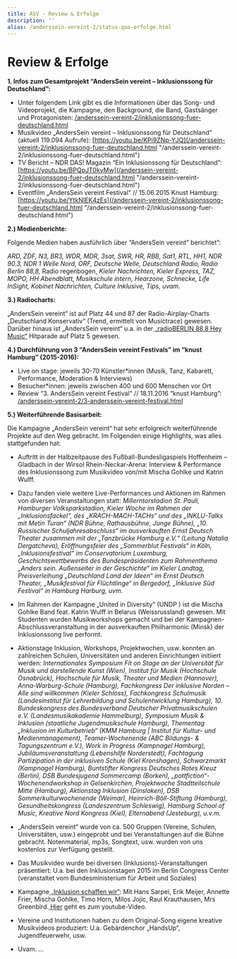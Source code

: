 ```yaml
---
title: ASV - Review & Erfolge
description: ''
alias: /anderssein-vereint-2/status-quo-erfolge.html
---
```

# Review & Erfolge

**1. Infos zum Gesamtprojekt “AndersSein vereint – Inklusionssong für Deutschland”:**

* Unter folgendem Link gibt es die Informationen über das Song- und Videoprojekt, die Kampagne, den Background, die Band, Gastsänger und Protagonisten: [/anderssein-vereint-2/inklusionssong-fuer-deutschland.html](/anderssein-vereint-2/inklusionssong-fuer-deutschland.html "/anderssein-vereint-2/inklusionssong-fuer-deutschland.html")
* Musikvideo „AndersSein vereint – Inklusionssong für Deutschland“ (aktuell 119.094 Aufrufe): [https://youtu.be/KPi9ZNp-YJQ](/anderssein-vereint-2/inklusionssong-fuer-deutschland.html "/anderssein-vereint-2/inklusionssong-fuer-deutschland.html")
* TV Bericht – NDR DAS! Magazin “Ein Inklusionssong für Deutschland”: [https://youtu.be/BPQpJT0kyMw](/anderssein-vereint-2/inklusionssong-fuer-deutschland.html "/anderssein-vereint-2/inklusionssong-fuer-deutschland.html")
* Eventfilm „AndersSein vereint Festival“ // 15.06.2015 Knust Hamburg: [https://youtu.be/YtkNIEK4zEs](/anderssein-vereint-2/inklusionssong-fuer-deutschland.html "/anderssein-vereint-2/inklusionssong-fuer-deutschland.html")

**2.) Medienberichte:**

Folgende Medien haben ausführlich über “AndersSein vereint” berichtet”:

_ARD, ZDF, N3, BR3, WDR, MDR, 3sat, SWR, HR, RBB, Sat1, RTL, HH1, NDR 90.3, NDR 1 Welle Nord, ORF, Deutsche Welle, Deutschland Radio, Radio Berlin 88,8,_ Radio regenbogen, _Kieler Nachrichten, Kieler Express, TAZ, MOPO, HH Abendblatt, Musikschule intern, Hearzone, Schnecke, Life InSight, Kobinet Nachrichten, Culture Inklusive, Tips, uvam._

**3.) Radiocharts:**

„AndersSein vereint“ ist auf Platz 44 und 87 der Radio-Airplay-Charts „Deutschland Konservativ“ (Trend, ermittelt von Musictrace) gewesen. Darüber hinaus ist „AndersSein vereint“ u.a. in der[ „radioBERLIN 88,8 Hey Music“](https://www.radioberlin.de/musik/hey_music/archiv/13_07_15.html) Hitparade auf Platz 5 gewesen.

**4.) Durchführung von 3 “AndersSein vereint Festivals” im “knust Hamburg” (2015-2016):**

* Live on stage: jeweils 30-70 Künstler*innen (Musik, Tanz, Kabarett, Performance, Moderation & Interviews)
* Besucher*innen: jeweils zwischen 400 und 600 Menschen vor Ort
* Review “3. AndersSein vereint Festival” // 18.11.2016 “knust Hamburg”: [/anderssein-vereint-2/3-anderssein-vereint-festival.html](/anderssein-vereint-2/inklusionssong-fuer-deutschland.html "/anderssein-vereint-2/inklusionssong-fuer-deutschland.html")

**5.) Weiterführende Basisarbeit:**

Die Kampagne „AndersSein vereint“ hat sehr erfolgreich weiterführende Projekte auf den Weg gebracht. Im Folgenden einige Highlights, was alles stattgefunden hat:

* Auftritt in der Halbzeitpause des Fußball-Bundesligaspiels Hoffenheim – Gladbach in der Wirsol Rhein-Neckar-Arena: Interview & Performance des Inklusionssong zum Musikvideo von/mit Mischa Gohlke und Katrin Wulff.


* Dazu fanden viele weitere Live-Performances und Aktionen im Rahmen von diversen Veranstaltungen statt: _Millerntorstadion St. Pauli, Hamburger Volksparkstadion, Kieler Woche im Rahmen der „Inklusionsfackel“, des „KRACH-MACH-TACHs“ und des „INKLU-Talks mit Metin Turan“ (NDR Bühne, Rathausbühne, Junge Bühne), „10. Russischer Schuljahresabschluss“ im ausverkauften Ernst Deutsch Theater zusammen mit der „Tanzbrücke Hamburg e.V.“ (Leitung Natalia Dergatcheva), Eröffnungsfeier des „Sommerblut Festivals“ in Köln, „Inklusionsfestival“ im Conservatorium Luxemburg, Geschichtswettbewerbs des Bundespräsidenten zum Rahmenthema „Anders sein. Außenseiter in der Geschichte“ im Kieler Landtag, Preisverleihung „Deutschland Land der Ideen“ im Ernst Deutsch Theater, „Musikfestival für Flüchtlinge“ in Bergedorf, „Inklusive Süd Festival“ in Hamburg Harburg, uvm._


* Im Rahmen der Kampagne „United in Diversity“ (UNDP ) ist die Mischa Gohlke Band feat. Katrin Wulff in Belarus (Weissrussland) gewesen. Mit Studenten wurden Musikworkshops gemacht und bei der Kampagnen-Abschlussveranstaltung in der ausverkauften Philharmonic (Minsk) der Inklusionssong live performt.


* Aktionstage Inklusion, Workshops, Projektwochen, usw. konnten an zahlreichen Schulen, Universitäten und anderen Einrichtungen initiiert werden: _Internationales Symposium Fit on Stage an der Universität für Musik und darstellende Kunst (Wien), Institut für Musik (Hochschule Osnabrück), Hochschule für Musik, Theater und Medien (Hannover), Anna-Warburg-Schule (Hamburg), Fachkongress Der inklusive Norden – Alle sind willkommen (Kieler Schloss), Fachkongress Schulmusik (Landesinstitut für Lehrerbildung und Schulentwicklung Hamburg), 10. Bundeskongress des Bundesverband Deutscher Privatmusikschulen e.V. (Landesmusikakademie Hammelburg), Symposium Musik & Inklusion (staatliche Jugendmusikschule Hamburg), Thementag „Inklusion im Kulturbetrieb“ (KMM Hamburg | Institut für Kultur- und Medienmanagement), Teamer-Wochenende (ABC Bildungs- & Tagungszentrum e.V.), Work in Progress (Kampnagel Hamburg), Jubiläumsveranstaltung (Lebenshilfe Norderstedt), Fachtagung Partizipation in der inklusiven Schule (Kiel Kronshagen), Schwarzmarkt (Kampnagel Hamburg), Buntstifter Kongress Deutsches Rotes Kreuz (Berlin), DSB Bundesjugend Sommercamp (Borken), „pottfiction“-Wochenendworkshop in Gelsenkirchen, Projektwoche Stadtteilschule Mitte (Hamburg), Aktionstag Inklusion (Dinslaken), DSB Sommerkulturwochenende (Weimar), Heinrich-Böll-Stiftung (Hamburg), Gesundheitskongress (Landeszentrum Schleswig), Hamburg School of Music, Kreative Nord Kongress (Kiel), Elternabend (Jesteburg), u.v.m._


* „AndersSein vereint“ wurde von ca. 500 Gruppen (Vereine, Schulen, Universitäten, usw.) eingeprobt und bei Veranstaltungen auf die Bühne gebracht. Notenmaterial, mp3s, Songtext, usw. wurden von uns kostenlos zur Verfügung gestellt.


* Das Musikvideo wurde bei diversen (Inklusions)-Veranstaltungen präsentiert: U.a. bei den Inklusionstagen 2015 im Berlin Congress Center (veranstaltet vom Bundesministerium für Arbeit und Soziales)


* Kampagne[ „Inklusion schaffen wir“](https://www.inklusion-schaffen-wir.de/): Mit Hans Sarpei, Erik Meijer, Annette Frier, Mischa Gohlke, Timo Horn, Milos Jojic, Raul Krauthausen, Mrs Greenbird.[ Hier](https://www.youtube.com/watch?v=hKXNw9AbHJA) geht es zum youtube-Video.


* Vereine und Institutionen haben zu dem Original-Song eigene kreative Musikvideos produziert: U.a. Gebärdenchor „HandsUp“, Jugendfeuerwehr, usw.


* Uvam. …
